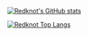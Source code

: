 [![Redknot's GitHub stats](https://github-readme-stats.vercel.app/api?username=redknotmiaoyuqiao&theme=algolia&show_icons=true)](https://github.com/anuraghazra/github-readme-stats)

[![Redknot Top Langs](https://github-readme-stats.vercel.app/api/top-langs/?username=redknotmiaoyuqiao&exclude_repo=EyerLib&theme=algolia)](https://github.com/anuraghazra/github-readme-stats)

